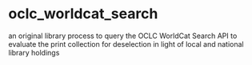 # oclc_worldcat_search

an original library process to query the OCLC WorldCat Search API to evaluate the print collection for deselection in light of local and national library holdings
